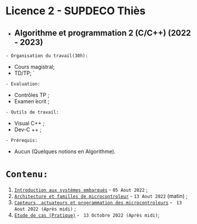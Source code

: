 # Licence 2 - SUPDECO Thiès
 * ##  Algorithme et programmation 2 (C/C++) (2022 - 2023) 

``` - Organisation du travail(30h): ```
 * Cours magistral;
 * TD/TP; ́
 
``` - Evaluation: ```
 * Contrôles TP ;
 * Examen  ́ecrit ;
 
``` - Outils de travail: ```
 * Visual C++ ;
 * Dev-C ++ ;
 
``` - Prérequis: ```
 * Aucun (Quelques notions en Algorithme).
 
 # ``` Contenu: ```
 1. [`Introduction aux systèmes embarqués`](https://github.com/pape-barro/UIDT-UFRSET-2022-SE/blob/main/Introduction_aux_systemes_embarques.pdf) - ``` 05 Aout 2022 ``` ;
 2. [`Architecture et familles de microcontroleur`](https://github.com/pape-barro/UIDT-UFRSET-2022-SE/blob/main/Architecture_et_familles_de_microcontroleur.pdf) - ``` 13 Aout 2022 ``` (matin) ;
 3. [`Capteurs, actuateurs et programmation des microcontroleurs`](https://github.com/pape-barro/UIDT-UFRSET-2022-SE/blob/main/Capteurs__actuateurs_et_Programmation_des_microcontr_leurs.pdf)  - ``` 13 Aout 2022 (Après midi)``` ;
 4. [`Etude de cas (Pratique)`](https://github.com/pape-barro/UIDT-UFRSET-2022-SE/blob/main/systemes_embarques_cas_pratiques.pdf)  - ``` 13 Octobre 2022 (Après midi)```;
